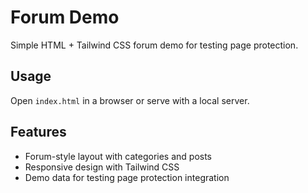 # Forum Demo

Simple HTML + Tailwind CSS forum demo for testing page protection.

## Usage

Open `index.html` in a browser or serve with a local server.

## Features

- Forum-style layout with categories and posts
- Responsive design with Tailwind CSS
- Demo data for testing page protection integration
